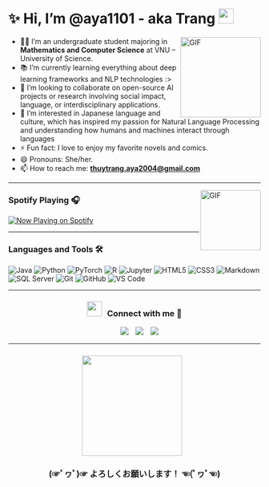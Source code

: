#  ✨ Hi, I’m @aya1101 - aka Trang <img width="30px" src="https://media.tenor.com/images/3b388fe03da271d2674faf85eb7c3fcd/tenor.gif" />

<img align="right" alt="GIF" height="160px" src="https://media.giphy.com/media/du3J3cXyzhj75IOgvA/giphy.gif" />

- 👨‍💻 I’m an undergraduate student majoring in **Mathematics and Computer Science** at VNU – University of Science.  
- 📚 I’m currently learning everything about deep learning frameworks and NLP technologies :>
- 💞️ I’m looking to collaborate on open-source AI projects or research involving social impact, language, or interdisciplinary applications.  
- 👀 I’m interested in Japanese language and culture, which has inspired my passion for Natural Language Processing and understanding how humans and machines interact through languages 
- ⚡ Fun fact: I love to enjoy my favorite novels and comics.
- 😄 Pronouns: She/her.
- 📫 How to reach me: **thuytrang.aya2004@gmail.com**

---
<img align="right" alt="GIF" height="120px" src="https://media.giphy.com/media/J5B1Y8QZnzXXbLQIBu/giphy.gif" />


### Spotify Playing 🎧

[![Now Playing on Spotify](https://img.shields.io/badge/Now%20Playing-Ojos%20Tristes%20%E2%80%93%20Selena%20Gomez-1DB954?style=for-the-badge&logo=spotify&logoColor=white)](https://open.spotify.com/track/1DFmBjoeQN9DpOVTEewyx0?si=344a65e21352440c)

</div>

---


### Languages and Tools 🛠 

![Java](https://img.shields.io/badge/-Java-5B4638?style=flat-square&logo=java&logoColor=ffffff)
![Python](https://img.shields.io/badge/-Python-3776AB?style=flat-square&logo=python&logoColor=ffffff)
![PyTorch](https://img.shields.io/badge/-PyTorch-EE4C2C?style=flat-square&logo=pytorch&logoColor=ffffff)
![R](https://img.shields.io/badge/-R-276DC3?style=flat-square&logo=r&logoColor=ffffff)
![Jupyter](https://img.shields.io/badge/-Jupyter-F37626?style=flat-square&logo=jupyter&logoColor=ffffff)
![HTML5](https://img.shields.io/badge/-HTML5-E44D27?style=flat-square&logo=html5&logoColor=ffffff)
![CSS3](https://img.shields.io/badge/-CSS3-1572B6?style=flat-square&logo=css3&logoColor=ffffff)
![Markdown](https://img.shields.io/badge/-Markdown-000000?style=flat-square&logo=markdown&logoColor=ffffff)
![SQL Server](https://img.shields.io/badge/-SQL%20Server-CC2927?style=flat-square&logo=microsoft-sql-server&logoColor=ffffff)
![Git](https://img.shields.io/badge/-Git-F05032?style=flat-square&logo=git&logoColor=ffffff)
![GitHub](https://img.shields.io/badge/-GitHub-181717?style=flat-square&logo=github&logoColor=ffffff)
![VS Code](https://img.shields.io/badge/-VS%20Code-007ACC?style=flat-square&logo=visual-studio-code&logoColor=ffffff)
<br/>


---

<h3 align="center" > <img src="https://media.giphy.com/media/iY8CRBdQXODJSCERIr/giphy.gif" width="30" height="30" style="margin-right: 10px;">Connect with me 🤝 </h3>

<p align="center">

 <div align="center"  class="icons-social" style="margin-left: 10px;">
        <a style="margin-left: 10px;"  target="_blank" href="https://www.linkedin.com/in/thuy-trang-nguyen-k67hus/">
			<img src="https://img.icons8.com/doodle/40/000000/linkedin--v2.png"></a>
        <a style="margin-left: 10px;" target="_blank" href="https://github.com/aya1101">
		<img src="https://img.icons8.com/doodle/40/000000/github--v1.png"></a>
        <a style="margin-left: 10px;" target="_blank" href="https://www.instagram.com/ayakaka.1101/">
			<img src="https://img.icons8.com/doodle/40/000000/instagram-new--v2.png"></a>
      </div>

</p>

---


<h3 align="center" > <img src="https://www.gifcen.com/wp-content/uploads/2022/06/anime-girl-gif-6.gif" width="200"  style="margin-right: 10px;"></h3>
<h3 align = "center"> (☞ﾟヮﾟ)☞ よろしくお願いします！ ☜(ﾟヮﾟ☜)</h3>

